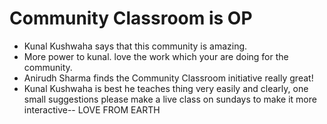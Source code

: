 # Community Classroom is OP

- Kunal Kushwaha says that this community is amazing.
- More power to kunal. love the work which your are doing for the community.
- Anirudh Sharma finds the Community Classroom initiative really great!
- Kunal Kushwaha is best he teaches thing very easily and clearly, one small suggestions please make a live class on sundays to make it more interactive-- LOVE FROM EARTH